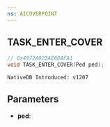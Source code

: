 ```yaml
---
ns: AICOVERPOINT
---
```

## TASK_ENTER_COVER

```c
// 0x4972A022AE6DAFA1
void TASK_ENTER_COVER(Ped ped);
```

```
NativeDB Introduced: v1207
```

## Parameters
* **ped**:
